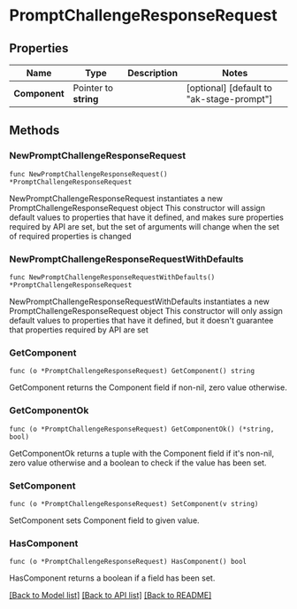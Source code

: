 # PromptChallengeResponseRequest

## Properties

Name | Type | Description | Notes
------------ | ------------- | ------------- | -------------
**Component** | Pointer to **string** |  | [optional] [default to "ak-stage-prompt"]

## Methods

### NewPromptChallengeResponseRequest

`func NewPromptChallengeResponseRequest() *PromptChallengeResponseRequest`

NewPromptChallengeResponseRequest instantiates a new PromptChallengeResponseRequest object
This constructor will assign default values to properties that have it defined,
and makes sure properties required by API are set, but the set of arguments
will change when the set of required properties is changed

### NewPromptChallengeResponseRequestWithDefaults

`func NewPromptChallengeResponseRequestWithDefaults() *PromptChallengeResponseRequest`

NewPromptChallengeResponseRequestWithDefaults instantiates a new PromptChallengeResponseRequest object
This constructor will only assign default values to properties that have it defined,
but it doesn't guarantee that properties required by API are set

### GetComponent

`func (o *PromptChallengeResponseRequest) GetComponent() string`

GetComponent returns the Component field if non-nil, zero value otherwise.

### GetComponentOk

`func (o *PromptChallengeResponseRequest) GetComponentOk() (*string, bool)`

GetComponentOk returns a tuple with the Component field if it's non-nil, zero value otherwise
and a boolean to check if the value has been set.

### SetComponent

`func (o *PromptChallengeResponseRequest) SetComponent(v string)`

SetComponent sets Component field to given value.

### HasComponent

`func (o *PromptChallengeResponseRequest) HasComponent() bool`

HasComponent returns a boolean if a field has been set.


[[Back to Model list]](../README.md#documentation-for-models) [[Back to API list]](../README.md#documentation-for-api-endpoints) [[Back to README]](../README.md)


